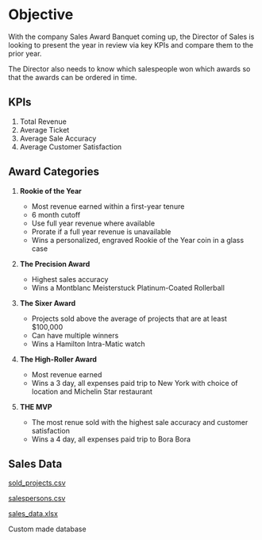 # Objective

With the company Sales Award Banquet coming up, the Director of Sales is looking to present
the year in review via key KPIs and compare them to the prior year.

The Director also needs to know which salespeople won which awards so that the awards can
be ordered in time.


## KPIs

1. Total Revenue
2. Average Ticket
3. Average Sale Accuracy
4. Average Customer Satisfaction


## Award Categories
1. **Rookie of the Year**
   - Most revenue earned within a first-year tenure
   - 6 month cutoff
   - Use full year revenue where available
   - Prorate if a full year revenue is unavailable
   - Wins a personalized, engraved Rookie of the Year coin in a glass case

2. **The Precision Award**
   - Highest sales accuracy
   - Wins a Montblanc Meisterstuck Platinum-Coated Rollerball

3. **The Sixer Award**
   - Projects sold above the average of projects that are at least $100,000
   - Can have multiple winners
   - Wins a Hamilton Intra-Matic watch

4. **The High-Roller Award**
   - Most revenue earned
   - Wins a 3 day, all expenses paid trip to New York with choice of location and Michelin Star restaurant
  
5. **THE MVP**
   - The most renue sold with the highest sale accuracy and customer satisfaction
   - Wins a 4 day, all expenses paid trip to Bora Bora


## Sales Data

[sold_projects.csv](https://github.com/andrwbrntt/Portfolio/files/14060188/sold_projects.csv)

[salespersons.csv](https://github.com/andrwbrntt/Portfolio/files/14060187/salespersons.csv)

[sales_data.xlsx](https://github.com/andrwbrntt/Portfolio/files/14060186/sales_data.xlsx)

Custom made database
